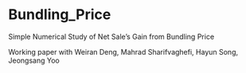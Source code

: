 # Bundling_Price
Simple Numerical Study of Net Sale’s Gain from Bundling Price

Working paper with Weiran Deng, Mahrad Sharifvaghefi, Hayun Song, Jeongsang Yoo
